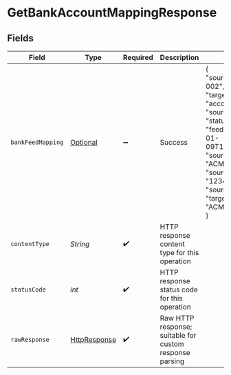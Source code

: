 # GetBankAccountMappingResponse


## Fields

| Field                                                                                                                                                                                                                                                                                           | Type                                                                                                                                                                                                                                                                                            | Required                                                                                                                                                                                                                                                                                        | Description                                                                                                                                                                                                                                                                                     | Example                                                                                                                                                                                                                                                                                         |
| ----------------------------------------------------------------------------------------------------------------------------------------------------------------------------------------------------------------------------------------------------------------------------------------------- | ----------------------------------------------------------------------------------------------------------------------------------------------------------------------------------------------------------------------------------------------------------------------------------------------- | ----------------------------------------------------------------------------------------------------------------------------------------------------------------------------------------------------------------------------------------------------------------------------------------------- | ----------------------------------------------------------------------------------------------------------------------------------------------------------------------------------------------------------------------------------------------------------------------------------------------- | ----------------------------------------------------------------------------------------------------------------------------------------------------------------------------------------------------------------------------------------------------------------------------------------------- |
| `bankFeedMapping`                                                                                                                                                                                                                                                                               | [Optional<BankFeedMapping>](../../models/components/BankFeedMapping.md)                                                                                                                                                                                                                         | :heavy_minus_sign:                                                                                                                                                                                                                                                                              | Success                                                                                                                                                                                                                                                                                         | {<br/>"sourceAccountId": "acc-002",<br/>"targetAccountId": "account-081",<br/>"sourceCurrency": "USD",<br/>"status": "Success",<br/>"feedStartDate": "2023-01-09T14:14:14.1057478Z",<br/>"sourceAccountName": "ACME Bank",<br/>"sourceAccountNumber": "1234-5678",<br/>"sourceBalance": 500,<br/>"targetAccountName": "ACME Bank"<br/>} |
| `contentType`                                                                                                                                                                                                                                                                                   | *String*                                                                                                                                                                                                                                                                                        | :heavy_check_mark:                                                                                                                                                                                                                                                                              | HTTP response content type for this operation                                                                                                                                                                                                                                                   |                                                                                                                                                                                                                                                                                                 |
| `statusCode`                                                                                                                                                                                                                                                                                    | *int*                                                                                                                                                                                                                                                                                           | :heavy_check_mark:                                                                                                                                                                                                                                                                              | HTTP response status code for this operation                                                                                                                                                                                                                                                    |                                                                                                                                                                                                                                                                                                 |
| `rawResponse`                                                                                                                                                                                                                                                                                   | [HttpResponse<InputStream>](https://docs.oracle.com/en/java/javase/11/docs/api/java.net.http/java/net/http/HttpResponse.html)                                                                                                                                                                   | :heavy_check_mark:                                                                                                                                                                                                                                                                              | Raw HTTP response; suitable for custom response parsing                                                                                                                                                                                                                                         |                                                                                                                                                                                                                                                                                                 |